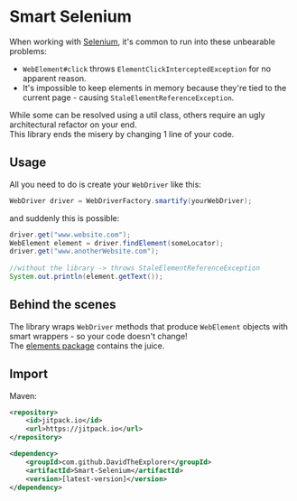 # Smart Selenium
When working with [Selenium](https://www.selenium.dev/), it's common to run into these unbearable problems:
* `WebElement#click` throws `ElementClickInterceptedException` for no apparent reason.
* It's impossible to keep elements in memory because they're tied to the current page - causing `StaleElementReferenceException`.

While some can be resolved using a util class, others require an ugly architectural refactor on your end.\
This library ends the misery by changing 1 line of your code.

## Usage
All you need to do is create your `WebDriver` like this:
```java
WebDriver driver = WebDriverFactory.smartify(yourWebDriver);
```
and suddenly this is possible:
```java
driver.get("www.website.com");
WebElement element = driver.findElement(someLocator);
driver.get("www.anotherWebsite.com");
        
//without the library -> throws StaleElementReferenceException
System.out.println(element.getText());
```

## Behind the scenes
The library wraps `WebDriver` methods that produce `WebElement` objects with smart wrappers - so your code doesn't change!\
The [elements package](https://github.com/DavidTheExplorer/Smart-Selenium/tree/development/src/main/java/dte/smartselenium/elements) contains the juice.


## Import
Maven:
```xml
<repository>
    <id>jitpack.io</id>
    <url>https://jitpack.io</url>
</repository>

<dependency>
    <groupId>com.github.DavidTheExplorer</groupId>
    <artifactId>Smart-Selenium</artifactId>
    <version>[latest-version]</version>
</dependency>
```
